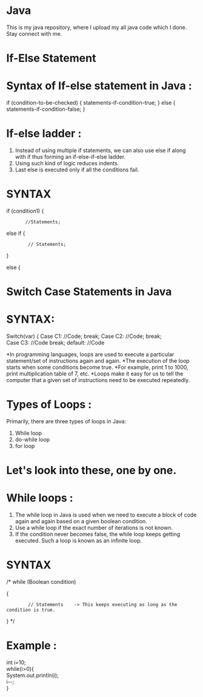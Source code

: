 # Java
This is my java repository, where I upload my all java code which I done. Stay connect with me.

# If-Else Statement
# Syntax of If-else statement in Java :

if (condition-to-be-checked) {
	statements-if-condition-true;
}
else {
	statements-if-condition-false;
} 
# If-else ladder : 
1) Instead of using multiple if statements, we can also use else if along with if thus forming an if-else-if-else ladder.
2) Using such kind of logic reduces indents.
3) Last else is executed only if all the conditions fail.
# SYNTAX
 if (condition1) {

           //Statements;
else if {
 
            // Statements;

 }

 else {

# Switch Case Statements in Java
# SYNTAX:
Switch(var) {
 	Case C1:
 		//Code;	
 		break;
 	Case C2:
 		//Code;
 		break;	
 	Case C3:
		//Code
		break;
	default:
		//Code

*In programming languages, loops are used to execute a particular statement/set of instructions again and again.
*The execution of the loop starts when some conditions become true.
*For example, print 1 to 1000, print multiplication table of 7, etc.
*Loops make it easy for us to tell the computer that a given set of instructions need to be executed repeatedly.

# Types of Loops :
Primarily, there are three types of loops in Java:

1) While loop
2) do-while loop
3) for loop
# Let's look into these, one by one.

# While loops :
1) The while loop in Java is used when we need to execute a block of code again and again based on a given boolean condition.
2) Use a while loop if the exact number of iterations is not known.
3) If the condition never becomes false, the while loop keeps getting executed. Such a loop is known as an infinite loop.

# SYNTAX
/*
while (Boolean condition)

{

            // Statements    -> This keeps executing as long as the condition is true.

}
*/

# Example : 
int i=10;  
while(i>0){  
System.out.println(i);  
i--;  
}  
